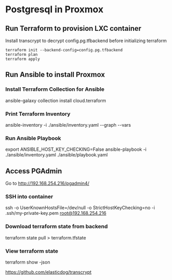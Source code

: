 # Postgresql in Proxmox

## Run Terraform to provision LXC container
Install transcrypt to decrypt config.pg.tfbackend before initializing terraform
```
terraform init --backend-config=config.pg.tfbackend 
terraform plan
terraform apply
```

## Run Ansible to install Proxmox
### Install Terraform Collection for Ansible
ansible-galaxy collection install cloud.terraform

### Print Terraform Inventory
ansible-inventory -i ./ansible/inventory.yaml --graph --vars

### Run Ansible Playbook
export ANSIBLE_HOST_KEY_CHECKING=False
ansible-playbook -i ./ansible/inventory.yaml ./ansible/playbook.yaml

## Access PGAdmin
Go to http://192.168.254.216/pgadmin4/

### SSH into container
ssh -o UserKnownHostsFile=/dev/null -o StrictHostKeyChecking=no -i .ssh/my-private-key.pem root@192.168.254.216

### Download terraform state from backend
terraform state pull > terraform.tfstate

### View terraform state
terraform show -json

https://github.com/elasticdog/transcrypt